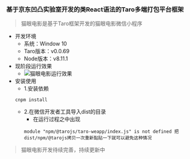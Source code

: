 ### 基于京东凹凸实验室开发的类React语法的Taro多端打包平台框架
> 猫眼电影是基于Taro框架开发的猫眼电影微信小程序

-  开发环境
    - 系统：Window 10
    - Taro版本：v0.0.69
    - Node版本：v8.11.1
- 现阶段运行效果
    - ![猫眼电影运行效果](https://github.com/Harhao/miniProgram/blob/master/demo.gif?raw=true)
- 安装使用
    - 1.安装依赖
    ```
    cnpm install
    ```
    - 2.在微信开发者工具导入dist的目录
        - 在运行过程之中出现
        ```
        module "npm/@tarojs/taro-weapp/index.js" is not defined 把dist/npm/@tarojs拷贝一次重新黏贴一下就可以避免这种情况
        ```
> 猫眼电影开发待续完善，持续更新中
